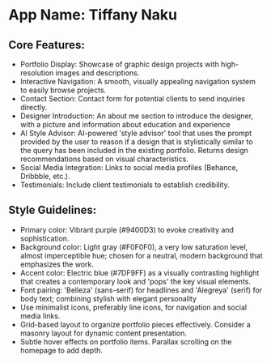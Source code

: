 # **App Name**: Tiffany Naku

## Core Features:

- Portfolio Display: Showcase of graphic design projects with high-resolution images and descriptions.
- Interactive Navigation: A smooth, visually appealing navigation system to easily browse projects.
- Contact Section: Contact form for potential clients to send inquiries directly.
- Designer Introduction: An about me section to introduce the designer, with a picture and information about education and experience
- AI Style Advisor: AI-powered 'style advisor' tool that uses the prompt provided by the user to reason if a design that is stylistically similar to the query has been included in the existing portfolio. Returns design recommendations based on visual characteristics.
- Social Media Integration: Links to social media profiles (Behance, Dribbble, etc.).
- Testimonials: Include client testimonials to establish credibility.

## Style Guidelines:

- Primary color: Vibrant purple (#9400D3) to evoke creativity and sophistication.
- Background color: Light gray (#F0F0F0), a very low saturation level, almost imperceptible hue; chosen for a neutral, modern background that emphasizes the work.
- Accent color: Electric blue (#7DF9FF) as a visually contrasting highlight that creates a contemporary look and 'pops' the key visual elements.
- Font pairing: 'Belleza' (sans-serif) for headlines and 'Alegreya' (serif) for body text; combining stylish with elegant personality
- Use minimalist icons, preferably line icons, for navigation and social media links.
- Grid-based layout to organize portfolio pieces effectively. Consider a masonry layout for dynamic content presentation.
- Subtle hover effects on portfolio items. Parallax scrolling on the homepage to add depth.